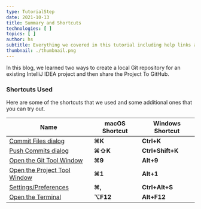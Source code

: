 ```yaml
---
type: TutorialStep
date: 2021-10-13
title: Summary and Shortcuts
technologies: [ ]
topics: [ ]
author: hs
subtitle: Everything we covered in this tutorial including help links and shortcuts.
thumbnail: ./thumbnail.png
---
```


In this blog, we learned two ways to create a local Git repository for an existing IntelliJ IDEA project and then share the Project To GitHub.

### Shortcuts Used
Here are some of the shortcuts that we used and some additional ones that you can try out.

| Name                                                                                             | macOS Shortcut | Windows Shortcut |
| ------------------------------------------------------------------------------------------------ | -------------- | ---------------- |
| [Commit Files dialog](https://www.jetbrains.com/help/idea/commit-and-push-changes.html)          | **⌘K**         | **Ctrl+K**       |
| [Push Commits dialog](https://www.jetbrains.com/help/idea/commit-and-push-changes.html)          | **⌘⇧K**        | **Ctrl+Shift+K** |
| [Open the Git Tool Window](https://www.jetbrains.com/help/idea/version-control-tool-window.html) | **⌘9**         | **Alt+9**        |
| [Open the Project Tool Window](https://www.jetbrains.com/help/idea/project-tool-window.html)     | **⌘1**         | **Alt+1**        |
| [Settings/Preferences](https://www.jetbrains.com/help/idea/configure-project-settings.html)      | **⌘,**         | **Ctrl+Alt+S**   |
| [Open the Terminal](https://www.jetbrains.com/help/idea/terminal-emulator.html)                  | **⌥F12**       | **Alt+F12**      |


